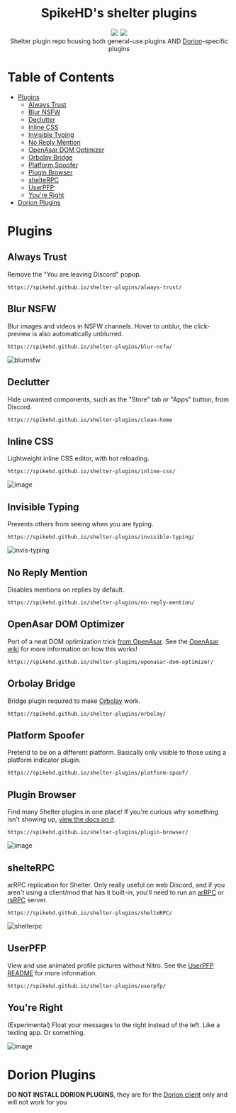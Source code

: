 <h1 align="center">
 SpikeHD's shelter plugins
</h1>

<div align="center">
  <img src="https://img.shields.io/github/actions/workflow/status/SpikeHD/shelter-plugins/deploy.yml" />
  <img src="https://img.shields.io/github/actions/workflow/status/SpikeHD/shelter-plugins/lint.yml?label=code quality" />

  <br/>

  <span>
    Shelter plugin repo housing both general-use plugins AND <a href="https://github.com/SpikeHD/Dorion">Dorion</a>-specific plugins
  </span>
</div>


# Table of Contents
* [Plugins](#plugins)
  * [Always Trust](#always-trust)
  * [Blur NSFW](#blur-nsfw)
  * [Declutter](#declutter)
  * [Inline CSS](#inline-css)
  * [Invisible Typing](#invisible-typing)
  * [No Reply Mention](#no-reply-mention)
  * [OpenAsar DOM Optimizer](#openasar-dom-optimizer)
  * [Orbolay Bridge](#orbolay-bridge)
  * [Platform Spoofer](#platform-spoofer)
  * [Plugin Browser](#plugin-browser)
  * [shelteRPC](#shelterpc)
  * [UserPFP](#userpfp)
  * [You're Right](#youre-right)
* [Dorion Plugins](#dorion-plugins)

# Plugins

## Always Trust

Remove the "You are leaving Discord" popup.

`https://spikehd.github.io/shelter-plugins/always-trust/`

## Blur NSFW

Blur images and videos in NSFW channels. Hover to unblur, the click-preview is also automatically unblurred.

`https://spikehd.github.io/shelter-plugins/blur-nsfw/`

![blurnsfw](https://github.com/SpikeHD/shelter-plugins/assets/25207995/921f5add-7d3e-4885-9d0b-a95b483caab6)

## Declutter

Hide unwanted components, such as the "Store" tab or "Apps" button, from Discord.

`https://spikehd.github.io/shelter-plugins/clean-home`

## Inline CSS

Lightweight inline CSS editor, with hot reloading.

`https://spikehd.github.io/shelter-plugins/inline-css/`

![image](https://github.com/SpikeHD/shelter-plugins/assets/25207995/4499c90b-2fbc-4ae2-bfec-6ee4c68e44e7)

## Invisible Typing

Prevents others from seeing when you are typing.

`https://spikehd.github.io/shelter-plugins/invisible-typing/`

![invis-typing](https://github.com/SpikeHD/shelter-plugins/assets/25207995/9c50535f-4fcc-40c2-adff-3b989eb5470a)

## No Reply Mention

Disables mentions on replies by default.

`https://spikehd.github.io/shelter-plugins/no-reply-mention/`

## OpenAsar DOM Optimizer

Port of a neat DOM optimization trick [from OpenAsar](https://github.com/GooseMod/OpenAsar/blob/ef4470849624032a8eb7265eabd23158aa5a2356/src/mainWindow.js#L99).
See the [OpenAsar wiki](https://github.com/GooseMod/OpenAsar/wiki/DOM-Optimizer) for more information on how this works!

`https://spikehd.github.io/shelter-plugins/openasar-dom-optimizer/`

## Orbolay Bridge

Bridge plugin required to make [Orbolay](https://github.com/SpikeHD/Orbolay) work.

`https://spikehd.github.io/shelter-plugins/orbolay/`

## Platform Spoofer

Pretend to be on a different platform. Basically only visible to those using a platform indicator plugin.

`https://spikehd.github.io/shelter-plugins/platform-spoof/`

## Plugin Browser

Find many Shelter plugins in one place! If you're curious why something isn't showing up, <a href="https://github.com/SpikeHD/shelter-plugins/blob/main/plugins/plugin-browser/README.md">view the docs on it</a>.

`https://spikehd.github.io/shelter-plugins/plugin-browser/`

![image](https://github.com/SpikeHD/shelter-plugins/assets/25207995/2ad78966-10b2-45a6-af84-7ef4a2992b7b)

## shelteRPC

arRPC replication for Shelter. Only really useful on web Discord, and if you aren't using a client/mod that has it built-in, you'll need to run an [arRPC](https://github.com/OpenAsar/arrpc) or [rsRPC](https://github.com/SpikeHD/rsRPC) server.

`https://spikehd.github.io/shelter-plugins/shelteRPC/`

![shelterpc](https://github.com/SpikeHD/shelter-plugins/assets/25207995/ebe624a1-40ea-489e-a9d7-2e49a96020b6)

## UserPFP

View and use animated profile pictures without Nitro. See the [UserPFP README](https://github.com/UserPFP/UserPFP) for more information.

`https://spikehd.github.io/shelter-plugins/userpfp/`

## You're Right

(Experimental) Float your messages to the right instead of the left. Like a texting app. Or something.

![image](https://github.com/user-attachments/assets/b933d071-c46f-4937-9ff6-a05fc527f788)

# Dorion Plugins

**DO NOT INSTALL DORION PLUGINS**, they are for the [Dorion client](https://github.com/SpikeHD/Dorion) only and will not work for you


